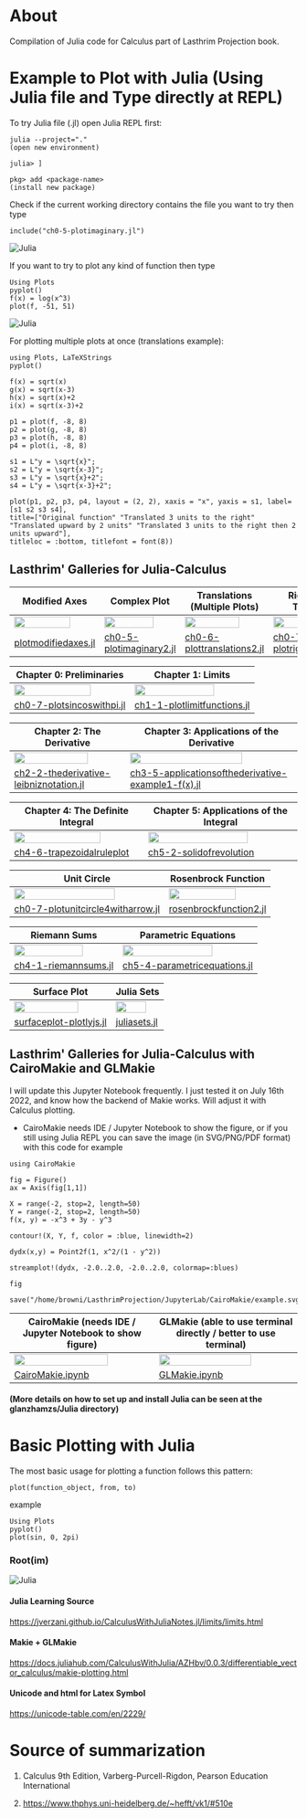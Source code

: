 # About
Compilation of Julia code for Calculus part of Lasthrim Projection book.

# Example to Plot with Julia (Using Julia file and Type directly at REPL)

To try Julia file (.jl) open Julia REPL first:
```
julia --project="."
(open new environment)

julia> ]

pkg> add <package-name>
(install new package)
```

Check if the current working directory contains the file you want to try then type
```
include("ch0-5-plotimaginary.jl")
```
![Julia](https://raw.githubusercontent.com/glanzkaiser/LasthrimProjection/main/Source%20Codes/JULIA/Calculus/images/plotimaginary.png)

If you want to try to plot any kind of function then type
```
Using Plots
pyplot()
f(x) = log(x^3)
plot(f, -51, 51)
```
![Julia](https://raw.githubusercontent.com/glanzkaiser/LasthrimProjection/main/Source%20Codes/JULIA/Calculus/images/Logfunction.png)

For plotting multiple plots at once (translations example):
```
using Plots, LaTeXStrings
pyplot()

f(x) = sqrt(x)
g(x) = sqrt(x-3)
h(x) = sqrt(x)+2
i(x) = sqrt(x-3)+2

p1 = plot(f, -8, 8)
p2 = plot(g, -8, 8)
p3 = plot(h, -8, 8)
p4 = plot(i, -8, 8)

s1 = L"y = \sqrt{x}";
s2 = L"y = \sqrt{x-3}";
s3 = L"y = \sqrt{x}+2";
s4 = L"y = \sqrt{x-3}+2";

plot(p1, p2, p3, p4, layout = (2, 2), xaxis = "x", yaxis = s1, label=[s1 s2 s3 s4], 
title=["Original function" "Translated 3 units to the right" "Translated upward by 2 units" "Translated 3 units to the right then 2 units upward"],
titleloc = :bottom, titlefont = font(8))
```

## Lasthrim' Galleries for Julia-Calculus

| Modified Axes | Complex Plot | Translations (Multiple Plots) | Right Side Triangle |
| ------------- | ------------- | ------------- | ------------- | 
| <img src="https://github.com/glanzkaiser/LasthrimProjection/blob/main/Source%20Codes/JULIA/Calculus/images/sin18x.png?raw=true" width="83%"> | <img src="https://github.com/glanzkaiser/LasthrimProjection/blob/main/Source%20Codes/JULIA/Calculus/images/Complex.png" width="83%"> | <img src="https://github.com/glanzkaiser/LasthrimProjection/blob/main/Source%20Codes/JULIA/Calculus/images/sqrtx.png" width="83%"> | <img src="https://github.com/glanzkaiser/LasthrimProjection/blob/main/Source%20Codes/JULIA/Calculus/images/rightsidetriangle.png" width="83%"> | 
| <a href="https://github.com/glanzkaiser/LasthrimProjection/blob/main/Source%20Codes/JULIA/Calculus/Undecided/plotmodifiedaxes.jl">plotmodifiedaxes.jl</a> | <a href="https://github.com/glanzkaiser/LasthrimProjection/blob/main/Source%20Codes/JULIA/Calculus/ch0-5-plotimaginary2.jl">ch0-5-plotimaginary2.jl</a> | <a href="https://github.com/glanzkaiser/LasthrimProjection/blob/main/Source%20Codes/JULIA/Calculus/ch0-6-plottranslations2.jl">ch0-6-plottranslations2.jl</a> | <a href="https://github.com/glanzkaiser/LasthrimProjection/blob/main/Source%20Codes/JULIA/Calculus/ch0-7-plotrighttriangle.jl">ch0-7-plotrighttriangle.jl</a> |

| Chapter 0: Preliminaries | Chapter 1: Limits | 
| ------------- | ------------- | 
| <img src="https://github.com/glanzkaiser/LasthrimProjection/blob/main/Source%20Codes/JULIA/Calculus/images/LPcalculus-0.png" width="83%"> | <img src="https://github.com/glanzkaiser/LasthrimProjection/blob/main/Source%20Codes/JULIA/Calculus/images/LPcalculus-1.png" width="83%"> | 
| <a href="https://github.com/glanzkaiser/LasthrimProjection/blob/main/Source%20Codes/JULIA/Calculus/ch0-7-plotsincoswithpi.jl">ch0-7-plotsincoswithpi.jl</a> | <a href="https://github.com/glanzkaiser/LasthrimProjection/blob/main/Source%20Codes/JULIA/Calculus/ch1-1-plotlimitfunctions.jl">ch1-1-plotlimitfunctions.jl</a> | 

| Chapter 2: The Derivative | Chapter 3: Applications of the Derivative | 
| ------------- | ------------- | 
| <img src="https://github.com/glanzkaiser/LasthrimProjection/blob/main/Source%20Codes/JULIA/Calculus/images/LPcalculus-2.png" width="83%"> | <img src="https://github.com/glanzkaiser/LasthrimProjection/blob/main/Source%20Codes/JULIA/Calculus/images/LPcalculus-3.png" width="83%"> | 
| <a href="https://github.com/glanzkaiser/LasthrimProjection/blob/main/Source%20Codes/JULIA/Calculus/ch2-2-thederivative-leibniznotation.jl">ch2-2-thederivative-leibniznotation.jl</a> | <a href="https://github.com/glanzkaiser/LasthrimProjection/blob/main/Source%20Codes/JULIA/Calculus/ch3-5-applicationsofthederivative-example1-f(x).jl">ch3-5-applicationsofthederivative-example1-f(x).jl</a> | 

| Chapter 4: The Definite Integral | Chapter 5: Applications of the Integral | 
| ------------- | ------------- | 
| <img src="https://github.com/glanzkaiser/LasthrimProjection/blob/main/Source%20Codes/JULIA/Calculus/images/LPcalculus-4.png" width="83%"> | <img src="https://github.com/glanzkaiser/LasthrimProjection/blob/main/Source%20Codes/JULIA/Calculus/images/LPcalculus-5.png" width="83%"> | 
| <a href="https://github.com/glanzkaiser/LasthrimProjection/blob/main/Source%20Codes/JULIA/Calculus/ch4-6-thedefiniteintegral-numericalintegral-trapezoidalruleplot.jl">ch4-6-trapezoidalruleplot</a> | <a href="https://github.com/glanzkaiser/LasthrimProjection/blob/main/Source%20Codes/JULIA/Calculus/ch5-2-applicationsoftheintegral-problemno19.jl">ch5-2-solidofrevolution</a> | 


| Unit Circle | Rosenbrock Function | 
| ------------- | ------------- | 
| <img src="https://github.com/glanzkaiser/LasthrimProjection/blob/main/Source%20Codes/JULIA/Calculus/images/unitcirclewitharrow.png" width="83%"> | <img src="https://github.com/glanzkaiser/LasthrimProjection/blob/main/Source%20Codes/JULIA/Calculus/images/rosenbrock2.png" width="83%"> | 
| <a href="https://github.com/glanzkaiser/LasthrimProjection/blob/main/Source%20Codes/JULIA/Calculus/ch0-7-plotunitcircle4witharrow.jl">ch0-7-plotunitcircle4witharrow.jl</a> | <a href="https://github.com/glanzkaiser/LasthrimProjection/blob/main/Source%20Codes/JULIA/Calculus/Undecided/rosenbrockfunction2.jl">rosenbrockfunction2.jl</a> | 

| Riemann Sums | Parametric Equations | 
| ------------- | ------------- | 
| <img src="https://github.com/glanzkaiser/LasthrimProjection/blob/main/Source%20Codes/JULIA/Calculus/images/riemannsums1.png" width="83%"> | <img src="https://github.com/glanzkaiser/LasthrimProjection/blob/main/Source%20Codes/JULIA/Calculus/images/parametricfunctions.png" width="83%"> | 
| <a href="https://github.com/glanzkaiser/LasthrimProjection/blob/main/Source%20Codes/JULIA/Calculus/ch4-1-riemannsums.jl">ch4-1-riemannsums.jl</a> | <a href="https://github.com/glanzkaiser/LasthrimProjection/blob/main/Source%20Codes/JULIA/Calculus/ch5-4-parametricequations.jl">ch5-4-parametricequations.jl</a> | 

| Surface Plot | Julia Sets | 
| ------------- | ------------- | 
| <img src="https://github.com/glanzkaiser/LasthrimProjection/blob/main/Source%20Codes/JULIA/Calculus/images/surfaceplot-plotlyjs.png" width="83%"> | <img src="https://github.com/glanzkaiser/LasthrimProjection/blob/main/Source%20Codes/JULIA/Calculus/images/juliasets1.png" width="83%"> | 
| <a href="https://github.com/glanzkaiser/LasthrimProjection/blob/main/Source%20Codes/JULIA/Calculus/PlotlyJS/surfaceplot-plotlyjs.jl">surfaceplot-plotlyjs.jl</a> | <a href="https://github.com/glanzkaiser/LasthrimProjection/blob/main/Source%20Codes/JULIA/Calculus/Undecided/juliasets.jl">juliasets.jl</a> | 

## Lasthrim' Galleries for Julia-Calculus with CairoMakie and GLMakie

I will update this Jupyter Notebook frequently. I just tested it on July 16th 2022, and know how the backend of Makie works. Will adjust it with Calculus plotting.

* CairoMakie needs IDE / Jupyter Notebook to show the figure, or if you still using Julia REPL you can save the image (in SVG/PNG/PDF format) with this code for example

```
using CairoMakie

fig = Figure()
ax = Axis(fig[1,1])

X = range(-2, stop=2, length=50)
Y = range(-2, stop=2, length=50)
f(x, y) = -x^3 + 3y - y^3

contour!(X, Y, f, color = :blue, linewidth=2)

dydx(x,y) = Point2f(1, x^2/(1 - y^2))

streamplot!(dydx, -2.0..2.0, -2.0..2.0, colormap=:blues)

fig

save("/home/browni/LasthrimProjection/JupyterLab/CairoMakie/example.svg",fig)
```
| CairoMakie (needs IDE / Jupyter Notebook to show figure) | GLMakie (able to use terminal directly / better to use terminal) | 
| ------------- | ------------- | 
| <img src="https://github.com/glanzkaiser/LasthrimProjection/blob/main/Source%20Codes/JULIA/Calculus/images/CairoMakie.png" width="83%"> | <img src="https://github.com/glanzkaiser/LasthrimProjection/blob/main/Source%20Codes/JULIA/Calculus/images/GLMakie.png" width="83%"> | 
| <a href="https://github.com/glanzkaiser/LasthrimProjection/blob/main/Source%20Codes/JULIA/Calculus/CairoMakie.ipynb">CairoMakie.ipynb</a> | <a href="https://github.com/glanzkaiser/LasthrimProjection/blob/main/Source%20Codes/JULIA/Calculus/GLMakie.ipynb">GLMakie.ipynb</a> | 


#### (More details on how to set up and install Julia can be seen at the glanzhamzs/Julia directory)

# Basic Plotting with Julia
The most basic usage for plotting a function follows this pattern:
```
plot(function_object, from, to)
```

example
```
Using Plots
pyplot()
plot(sin, 0, 2pi)
```
### Root(im)

![Julia](https://github.com/glanzkaiser/LasthrimProjection/blob/main/Source%20Codes/JULIA/Calculus/images/root(im).png)

#### Julia Learning Source

https://jverzani.github.io/CalculusWithJuliaNotes.jl/limits/limits.html

#### Makie + GLMakie

https://docs.juliahub.com/CalculusWithJulia/AZHbv/0.0.3/differentiable_vector_calculus/makie-plotting.html

#### Unicode and html for Latex Symbol
https://unicode-table.com/en/2229/

# Source of summarization
1. Calculus 9th Edition, Varberg-Purcell-Rigdon, Pearson Education International

2. https://www.thphys.uni-heidelberg.de/~hefft/vk1/#510e
